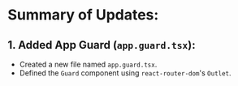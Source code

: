# Summary of Updates:

## 1. Added App Guard (`app.guard.tsx`):

- Created a new file named `app.guard.tsx`.
- Defined the `Guard` component using `react-router-dom`'s `Outlet`.
